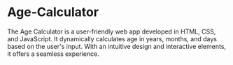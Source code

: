 # Age-Calculator
The Age Calculator is a user-friendly web app developed in HTML, CSS, and JavaScript. It dynamically calculates age in years, months, and days based on the user's input. With an intuitive design and interactive elements, it offers a seamless experience. 
